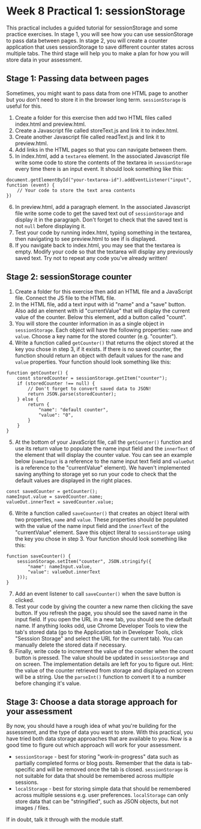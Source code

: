 # Week 8 Practical 1: sessionStorage
This practical includes a guided tutorial for sessionStorage and some practice exercises. In stage 1, you will see how you can use sessionStorage to pass data between pages. In stage 2, you will create a counter application that uses sessionStorage to save different counter states across multiple tabs. The third stage will help you to make a plan for how you will store data in your assessment.

## Stage 1: Passing data between pages
Sometimes, you might want to pass data from one HTML page to another but you don't need to store it in the browser long term. `sessionStorage` is useful for this.
1. Create a folder for this exercise then add two HTML files called index.html and preview.html.
2. Create a Javascript file called storeText.js and link it to index.html.
3. Create another Javascript file called readText.js and link it to preview.html.
4. Add links in the HTML pages so that you can navigate between them.
5. In index.html, add a `textarea` element. In the associated Javascript file write some code to store the contents of the textarea in `sessionStorage` every time there is an input event. It should look something like this:
```
document.getElementById("your-textarea-id").addEventListener("input", function (event) {
    // Your code to store the text area contents
})
```
6. In preview.html, add a paragraph element. In the associated Javascript file write some code to get the saved text out of `sessionStorage` and display it in the paragraph. Don't forget to check that the saved text is not `null` before displaying it.
7. Test your code by running index.html, typing something in the textarea, then navigating to see preview.html to see if is displayed. 
8. If you navigate back to index.html, you may see that the textarea is empty. Modify your code so that the textarea will display any previously saved text. Try not to repeat any code you've already written! 


## Stage 2: sessionStorage counter
1. Create a folder for this exercise then add an HTML file and a JavaScript file. Connect the JS file to the HTML file.
2. In the HTML file, add a text input with id "name" and a "save" button. Also add an element with id "currentValue" that will display the current value of the counter. Below this element, add a button called "count".
3. You will store the counter information in as a single object in `sessionStorage`. Each object will have the following properties: `name` and `value`. Choose a key name for the stored counter (e.g. "counter").
4. Write a function called `getCounter()` that returns the object stored at the key you chose in step 3, if it exists. If there is no saved counter, the function should return an object with default values for the `name` and `value` properties. Your function should look something like this:
```
function getCounter() {
    const storedCounter = sessionStorage.getItem("counter");
    if (storedCounter !== null) {
        // Don't forget to convert saved data to JSON!
        return JSON.parse(storedCounter);
    } else {
        return {
            "name": "default counter",
            "value": "0",
        }
    }
}
```
5. At the bottom of your JavaScript file, call the `getCounter()` function and use its return value to populate the name input field and the `innerText` of the element that will display the counter value. You can see an example below (`nameInput` is a reference to the name input text field and `valueOut` is a reference to the "currentValue" element). We haven't implemented saving anything to storage yet so run your code to check that the default values are displayed in the right places.
```
const savedCounter = getCounter();
nameInput.value = savedCounter.name;
valueOut.innerText = savedCounter.value;
```
6. Write a function called `saveCounter()` that creates an object literal with two properties, `name` and `value`. These properties should be populated with the value of the name input field and the `innerText` of the "currentValue" element. Save this object literal to `sessionStorage` using the key you chose in step 3. Your function should look something like this:
```
function saveCounter() {
    sessionStorage.setItem("counter", JSON.stringify({
        "name": nameInput.value,
        "value": valueOut.innerText
    }));
}
```
7. Add an event listener to call `saveCounter()` when the save button is clicked.
8. Test your code by giving the counter a new name then clicking the save button. If you refresh the page, you should see the saved name in the input field. If you open the URL in a new tab, you should see the default name. If anything looks odd, use Chrome Developer Tools to view the tab's stored data (go to the Application tab in Developer Tools, click "Sesssion Storage" and select the URL for the current tab). You can manually delete the stored data if necessary.
9. Finally, write code to increment the value of the counter when the count button is pressed. The value should be updated in `sessionStorage` and on screen. The implementation details are left for you to figure out. Hint: the value of the counter retrieved from storage and displayed on screen will be a string. Use the `parseInt()` function to convert it to a number before changing it's value.

## Stage 3: Choose a data storage approach for your assessment
By now, you should have a rough idea of what you're building for the assessment, and the type of data you want to store. With this practical, you have tried both data storage approaches that are available to you. Now is a good time to figure out which approach will work for your assessment. 

- `sessionStorage` - best for storing "work-in-progress" data such as partially completed forms or blog posts. Remember that the data is tab-specific and will be removed once the tab is closed. `sessionStorage` is not suitable for data that should be remembered across multiple sessions.
- `localStorage` - best for storing simple data that should be remembered across multiple sessions e.g. user preferences. `localStorage` can only store data that can be "stringified", such as JSON objects, but not images / files.

If in doubt, talk it through with the module staff.